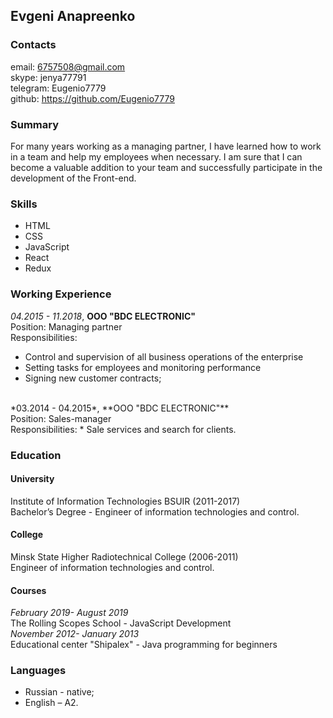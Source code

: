 ## Evgeni Anapreenko
### Contacts
email: 6757508@gmail.com<br>
skype: jenya77791<br>
telegram: Eugenio7779<br>
github: <https://github.com/Eugenio7779>


### Summary

For many years working as a managing partner, I have learned how to work in a team and help my employees when necessary. I am sure that I can become a valuable addition to your team and successfully participate in the development of the Front-end.


### Skills

* HTML
* CSS
* JavaScript
* React 
* Redux


### Working Experience

*04.2015 - 11.2018*, **OOO "BDC ELECTRONIC"**<br>
Position: Managing partner<br>
Responsibilities: 
* Сontrol and supervision of all business operations of the enterprise
* Setting tasks for employees and monitoring performance
* Signing new customer contracts;<br>
<br>
*03.2014 - 04.2015*, **OOO "BDC ELECTRONIC"**<br>
Position: Sales-manager<br>
Responsibilities: 
* Sale services and search for clients.


### Education

#### University
Institute of Information Technologies BSUIR (2011-2017)<br>
Bachelor’s Degree - Engineer of information technologies and control.

#### College
Minsk State Higher Radiotechnical College (2006-2011)<br>
Engineer of information technologies and control.

#### Courses
*February 2019- August 2019*<br>
The Rolling Scopes School - JavaScript Development<br>
*November 2012- January 2013*<br>
Educational center "Shipalex" - Java programming for beginners<br>


### Languages

* Russian - native;
* English – A2.
